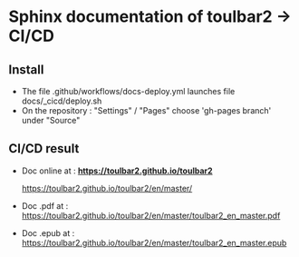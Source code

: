 # Sphinx documentation of toulbar2 -> CI/CD

## Install

- The file .github/workflows/docs-deploy.yml launches file docs/_cicd/deploy.sh
- On the repository :
  "Settings" / "Pages" choose 'gh-pages branch' under "Source"

## CI/CD result

  - Doc online at : **https://toulbar2.github.io/toulbar2**

    https://toulbar2.github.io/toulbar2/en/master/

  - Doc .pdf at :
    https://toulbar2.github.io/toulbar2/en/master/toulbar2_en_master.pdf

  - Doc .epub at :
    https://toulbar2.github.io/toulbar2/en/master/toulbar2_en_master.epub

